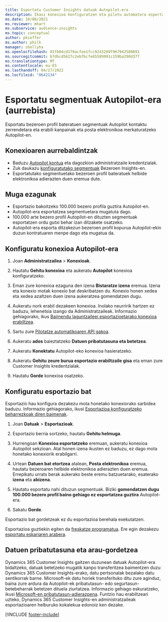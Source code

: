 ```yaml
---
title: Esportatu Customer Insights datuak Autopilot-era
description: Ikasi konexioa konfiguratzen eta pilotu automatora esportatzen.
ms.date: 10/08/2021
ms.reviewer: mhart
ms.subservice: audience-insights
ms.topic: conceptual
author: pkieffer
ms.author: philk
manager: shellyha
ms.openlocfilehash: 01fb04cd1f0acfee1fcc9243269f967942580891
ms.sourcegitcommit: b7dbcd5627c2ebfbcfe65589991c159ba290d377
ms.translationtype: MT
ms.contentlocale: eu-ES
ms.lasthandoff: 04/27/2022
ms.locfileid: "8642134"
---
```

# <a name="export-segments-to-autopilot-preview"></a>Esportatu segmentuak Autopilot-era (aurrebista)

Esportatu bezeroen profil bateratuen segmentuak Autopilot kontaktu zerrendetara eta erabili kanpainak eta posta elektronikoa merkaturatzeko Autopilot-en. 

## <a name="prerequisites-for-a-connection"></a>Konexioaren aurrebaldintzak

-   Baduzu [Autopilot kontua](https://www.autopilothq.com/) eta dagozkion administratzaile kredentzialak.
-   Zuk daukazu [konfiguratutako segmentuak](segments.md) Bezeroen Insights-en.
-   Esportatutako segmentuetako bezeroen profil bateratuek helbide elektronikoa adierazten duen eremua dute.

## <a name="known-limitations"></a>Muga ezagunak

- Esportazio bakoitzeko 100.000 bezero profila guztira Autopilot-en.
- Autopilot-era esportatzea segmentuetara mugatuta dago.
- 100.000 arte bezero profil Autopilot-en dituzten segmentuak esportatzen ordu gutxi behar izan ditzakete osatzeko. 
- Autopilot-era esporta ditzakezun bezeroen profil kopurua Autopilot-ekin duzun kontratuaren menpe dago eta mugatua da.

## <a name="set-up-connection-to-autopilot"></a>Konfiguratu konexioa Autopilot-era

1. Joan **Administratzailea** > **Konexioak**.

1. Hautatu **Gehitu konexioa** eta aukeratu **Autopilot** konexioa konfiguratzeko.

1. Eman zure konexioa ezaguna den izena **Bistaratze izena** eremua. Izena eta konexio motak konexio bat deskribatzen du. Konexio honen xedea eta xedea azaltzen duen izena aukeratzea gomendatzen dugu.

1. Aukeratu nork erabil dezakeen konexioa. Inolako neurririk hartzen ez baduzu, lehenetsia izango da Administratzaileak. Informazio gehiagorako, ikus [Baimendu laguntzaileei esportazioetarako konexioa erabiltzea](connections.md#allow-contributors-to-use-a-connection-for-exports).

1. Sartu zure [Pilotatze automatikoaren API gakoa](https://autopilot.docs.apiary.io/#).

1. Aukeratu **ados** baieztatzeko **Datuen pribatutasuna eta betetzea**.

1. Aukeratu **Konektatu** Autopilot-eko konexioa hasieratzeko.

1. Aukeratu **Gehitu zeure burua esportazio erabiltzaile gisa** eta eman zure Customer Insights kredentzialak.

1. Hautatu **Gorde** konexioa osatzeko.

## <a name="configure-an-export"></a>Konfiguratu esportazio bat

Esportazio hau konfigura dezakezu mota honetako konexiorako sarbidea baduzu. Informazio gehiagorako, ikusi [Esportazioa konfiguratzeko beharrezkoak diren baimenak](export-destinations.md#set-up-a-new-export).

1. Joan **Datuak** > **Esportazioak**.

1. Esportazio berria sortzeko, hautatu **Gehitu helmuga**.

1. Hurrengoan **Konexioa esportatzeko** eremuan, aukeratu konexioa Autopilot sekzioan. Atal honen izena ikusten ez baduzu, ez dago mota honetako konexiorik erabilgarri.

1. Urtean **Datuen bat etortzea** atalean, **Posta elektronikoa** eremua, hautatu bezeroaren helbide elektronikoa adierazten duen eremua. Errepikatu urrats berak aukerako beste eremu batzuetarako, esaterako **izena** eta **abizena**.

1. Hautatu esportatu nahi dituzun segmentuak. Biziki **gomendatzen dugu 100.000 bezero profil baino gehiago ez esportatzea guztira** Autopilot-era. 

1. Sakatu **Gorde**.

Esportazio bat gordetzeak ez du esportazioa berehala exekutatzen.

Esportazioa guztiekin egiten da [freskatze programatua](system.md#schedule-tab). Ere egin dezakezu [esportatu eskariaren arabera](export-destinations.md#run-exports-on-demand). 

## <a name="data-privacy-and-compliance"></a>Datuen pribatutasuna eta arau-gordetzea

Dynamics 365 Customer Insights gaitzen duzunean datuak Autopilot-era bidaltzeko, datuak betetzeko mugatik kanpo transferitzea baimentzen duzu Dynamics 365 Customer Insights-erako, datu pertsonalak bezalako datu sentikorrak barne. Microsoft-ek datu horiek transferituko ditu zure aginduz, baina zure ardura da Autopilot-ek pribatutasun- edo segurtasun-betebeharrak betetzen dituela ziurtatzea. Informazio gehiago eskuratzeko, ikusi [Microsoft-en pribatutasun-adierazpena](https://go.microsoft.com/fwlink/?linkid=396732).
Funtzio hau erabiltzeari uzteko, Dynamics 365 Customer Insights-en administratzaileak esportazioaren helburuko kokalekua edonoiz ken dezake.


[!INCLUDE [footer-include](includes/footer-banner.md)]
